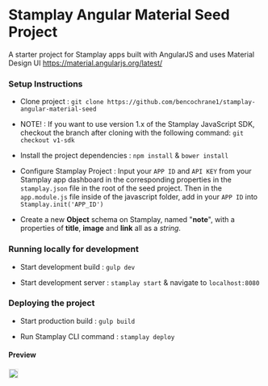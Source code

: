 # Stamplay Angular Material Seed Project
A starter project for Stamplay apps built with AngularJS and uses Material Design UI https://material.angularjs.org/latest/

### Setup Instructions

- Clone project : `git clone https://github.com/bencochrane1/stamplay-angular-material-seed`

- NOTE! : If you want to use version 1.x of the Stamplay JavaScript SDK, checkout the branch after cloning with the following command:
	`git checkout v1-sdk`

- Install the project dependencies : `npm install` & `bower install`

- Configure Stamplay Project : Input your `APP ID` and `API KEY` from your Stamplay app dashboard in the corresponding properties in the `stamplay.json` file in the root of the seed project. Then in  the `app.module.js` file inside of the javascript folder, add in your `APP ID` into `Stamplay.init('APP_ID')`

- Create a new **Object** schema on Stamplay, named "**note**", with a properties of **title**, **image** and **link** all as a *string*.


### Running locally for development

- Start development build : `gulp dev`

- Start development server : `stamplay start` & navigate to `localhost:8080`

### Deploying the project

- Start production build : `gulp build`

- Run Stamplay CLI command : `stamplay deploy`


#### Preview
<img src="https://preview.ibb.co/e3KnVa/screencapture_localhost_8080_1489051232103.png" style="border:2px solid #eee;"/>
